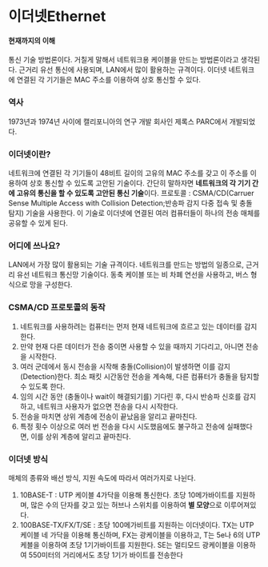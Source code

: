 # 이더넷Ethernet
#### 현재까지의 이해
통신 기술 방법론이다. 거칠게 말해서 네트워크용 케이블을 만드는 방법론이라고 생각된다. 근거리 유선 통신에 사용되며, LAN에서 많이 활용하는 규격이다. 이더넷 네트워크에 연결된 각 기기들은 MAC 주소를 이용하여 상호 통신할 수 있다.

### 역사
1973년과 1974년 사이에 캘리포니아의 연구 개발 회사인 제록스 PARC에서 개발되었다. 

### 이더넷이란?
네트워크에 연결된 각 기기들이 48비트 길이의 고유의 MAC 주소를 갖고 이 주소를 이용하여 상호 통신할 수 있도록 고안된 기술이다. 간단히 말하자면 **네트워크의 각 기기 간에 고유의 통신을 할 수 있도록 고안된 통신 기술**이다.
프로토콜 : CSMA/CD(Carruer Sense Multiple Access with Collision Detection;반송파 감지 다중 접속 및 충돌 탐지) 기술을 사용한다. 이 기술로 이더넷에 연결된 여러 컴퓨터들이 하나의 전송 매체를 공유할 수 있게 된다.

### 어디에 쓰나요?
LAN에서 가장 많이 활용되는 기술 규격이다. 네트워크를 만드는 방법의 일종으로, 근거리 유선 네트워크 통신망 기술이다. 동축 케이블 또는 비 차폐 연선을 사용하고, 버스 형식으로 망을 구성한다.

### CSMA/CD 프로토콜의 동작
1. 네트워크를 사용하려는 컴퓨터는 먼저 현재 네트워크에 흐르고 있는 데이터를 감지한다.
2. 만약 현재 다른 데이터가 전송 중이면 사용할 수 있을 때까지 기다리고, 아니면 전송을 시작한다.
3. 여러 군데에서 동시 전송을 시작해 충돌(Collision)이 발생하면 이를 감지(Detection)한다. 최소 패킷 시간동안 전송을 계속해, 다른 컴퓨터가 충돌을 탐지할 수 있도록 한다.
4. 임의 시간 동안 (충돌이나 wait이 해결되기를) 기다린 후, 다시 반송파 신호를 감지하고, 네트워크 사용자가 없으면 전송을 다시 시작한다.
5. 전송을 마치면 상위 계층에 전송이 끝났음을 알리고 끝마친다.
6. 특정 횟수 이상으로 여러 번 전송을 다시 시도했음에도 불구하고 전송에 실패했다면, 이를 상위 계층에 알리고 끝마친다.

### 이더넷 방식
매체의 종류와 배선 방식, 지원 속도에 따라서 여러가지로 나뉜다.
1. 10BASE-T : UTP 케이블 4가닥을 이용해 통신한다. 초당 10메가바이트를 지원하며, 많은 수의 단자를 갖고 있는 허브나 스위치를 이용하여 **별 모양**으로 이루어져있다.
2. 100BASE-TX/FX/T/SE : 초당 100메가비트를 지원하는 이더넷이다. TX는 UTP 케이블 네 가닥을 이용해 통신하며, FX는 광케이블을 이용하고, T는 5e나 6의 UTP 케블을 이용하여 초당 1기가바이트를 지원한다. SE는 멀티모드 광케이블을 이용하여 550미터의 거리에서도 초당 1기가 바이트를 전송한다
